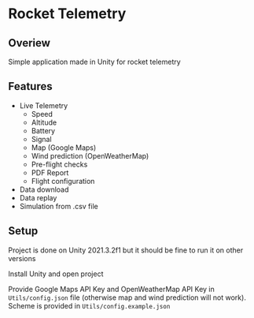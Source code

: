 # Rocket Telemetry

## Overiew
Simple application made in Unity for rocket telemetry

## Features
 - Live Telemetry
   - Speed
   - Altitude
   - Battery
   - Signal
   - Map (Google Maps)
   - Wind prediction (OpenWeatherMap)
   - Pre-flight checks
   - PDF Report
   - Flight configuration
 - Data download
 - Data replay
 - Simulation from .csv file

## Setup
Project is done on Unity 2021.3.2f1 but it should be fine to run it on other versions

Install Unity and open project

Provide Google Maps API Key and OpenWeatherMap API Key in ```Utils/config.json``` file (otherwise map and wind prediction will not work). Scheme is provided in ```Utils/config.example.json```